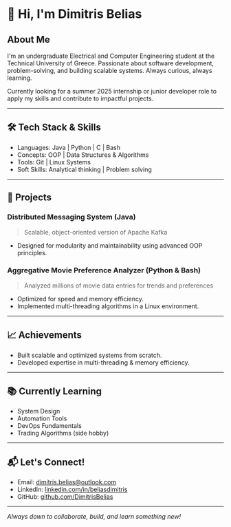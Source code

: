 # 👋 Hi, I'm Dimitris Belias

## About Me
I'm an undergraduate Electrical and Computer Engineering student at the Technical University of Greece. Passionate about software development, problem-solving, and building scalable systems. Always curious, always learning.

Currently looking for a summer 2025 internship or junior developer role to apply my skills and contribute to impactful projects.

---

## 🛠️ Tech Stack & Skills
- Languages: Java | Python | C | Bash
- Concepts: OOP | Data Structures & Algorithms 
- Tools: Git | Linux Systems 
- Soft Skills: Analytical thinking | Problem solving 

---

## 🚀 Projects

### Distributed Messaging System (Java)
> Scalable, object-oriented version of Apache Kafka  
- Designed for modularity and maintainability using advanced OOP principles.

### Aggregative Movie Preference Analyzer (Python & Bash)
> Analyzed millions of movie data entries for trends and preferences  
- Optimized for speed and memory efficiency.  
- Implemented multi-threading algorithms in a Linux environment.

---

## 📈 Achievements
- Built scalable and optimized systems from scratch.
- Developed expertise in multi-threading & memory efficiency.

---

## 📚 Currently Learning
- System Design
- Automation Tools
- DevOps Fundamentals
- Trading Algorithms (side hobby)

---

## 📬 Let's Connect!
- Email: dimitris.belias@outlook.com 
- LinkedIn: [linkedin.com/in/beliasdimitris](https://www.linkedin.com/in/beliasdimitris)  
- GitHub: [github.com/DimitrisBelias](https://github.com/DimitrisBelias)

---

_Always down to collaborate, build, and learn something new!_


